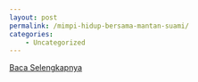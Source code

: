 ```yaml
---
layout: post
permalink: /mimpi-hidup-bersama-mantan-suami/
categories:
    - Uncategorized
---
```


[Baca Selengkapnya](/03)